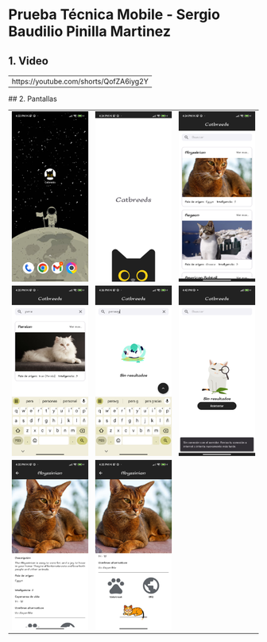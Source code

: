 # Prueba Técnica Mobile - Sergio Baudilio Pinilla Martinez 

## 1. Video
<table>
  <tr>
  <td>
   https://youtube.com/shorts/QofZA6iyg2Y
  </td>
  
</tr>
</table>
## 2. Pantallas

<table>
  <tr>
  <td>
  <img src="https://github.com/sbpinilla/catbreeds/blob/master/img/deviceLogo.png" width="200">
  </td>
   <td>
  <img src="https://github.com/sbpinilla/catbreeds/blob/master/img/splash.png" width="200">
  </td>
   <td>
  <img src="https://github.com/sbpinilla/catbreeds/blob/master/img/catList.png" width="200">
  </td>
  
</tr>
<tr>
 <td>
  <img src="https://github.com/sbpinilla/catbreeds/blob/master/img/catListFilter.png" width="200">
  </td>
  <td>
  <img src="https://github.com/sbpinilla/catbreeds/blob/master/img/catListFilter2.png" width="200">
  </td>
   <td>
  <img src="https://github.com/sbpinilla/catbreeds/blob/master/img/catListFilter3.png" width="200">
  </td>
</tr>

<tr>
 <td>
  <img src="https://github.com/sbpinilla/catbreeds/blob/master/img/catDetail.png" width="200">
  </td>
  <td>
  <img src="https://github.com/sbpinilla/catbreeds/blob/master/img/catDetail2.png" width="200">
  </td>
   <td>
  
  </td>
</tr>
</table>
